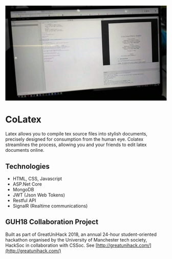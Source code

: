 <p align="center">
<img alt="CoLatex Screenshot"  src="https://github.com/csnewman/CoLatex/raw/master/demo.png">
</p>

# CoLatex
Latex allows you to compile tex source files into stylish documents, precisely designed for consumption from the human eye. Colatex streamlines the process, allowing you and your friends to edit latex documents online.

## Technologies
- HTML, CSS, Javascript
- ASP.Net Core
- MongoDB
- JWT (Json Web Tokens)
- Restful API
- SignalR (Realtime communications)

## GUH18 Collaboration Project
Built as part of GreatUniHack 2018, an annual 24-hour student-oriented hackathon organised by the University of Manchester tech society, HackSoc in collaboration with CSSoc. See [http://greatunihack.com/](http://greatunihack.com/)
